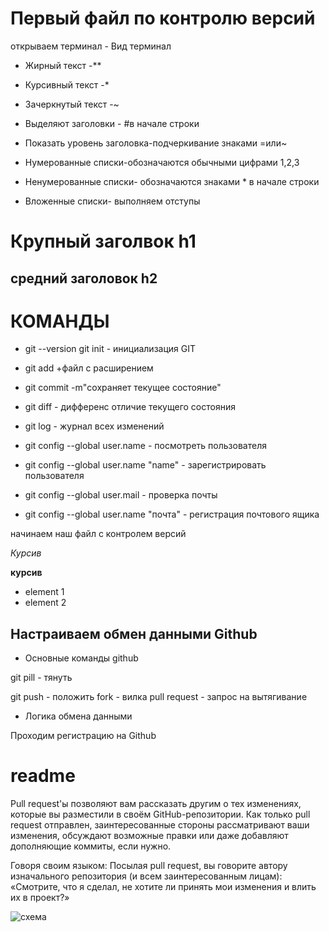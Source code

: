 # Первый файл по контролю версий
 открываем терминал - Вид терминал


* Жирный текст -**
* Курсивный текст -*
* Зачеркнутый текст -~
* Выделяют заголовки - #в начале строки

* Показать уровень заголовка-подчеркивание знаками =или~
* Нумерованные списки-обозначаются обычными цифрами 1,2,3
* Ненумерованные списки- обозначаются знаками * в начале строки
* Вложенные списки- выполняем отступы

# Крупный заголвок h1
## средний заголовок h2

# КОМАНДЫ
* git --version
git init - инициализация GIT
* git add +файл с расширением
* git commit -m"сохраняет текущее состояние"
* git diff  - дифференс отличие текущего состояния
* git log   - журнал всех изменений

* git config --global user.name - посмотреть пользователя
* git config --global user.name "name" - зарегистрировать пользователя

* git config --global user.mail - проверка почты
* git config --global user.name "почта" - регистрация почтового ящика




начинаем наш файл с контролем версий



*Курсив*

**курсив**

* element 1
* element 2

## Настраиваем обмен данными Github
*  Основные команды github

git pill - тянуть

git push - положить
fork - вилка
pull request - запрос на вытягивание


* Логика обмена данными

Проходим регистрацию на Github

# readme

Pull request'ы позволяют вам рассказать другим о тех изменениях, которые вы разместили в своём GitHub-репозитории. Как только pull request отправлен, заинтересованные стороны рассматривают ваши изменения, обсуждают возможные правки или даже добавляют дополняющие коммиты, если нужно.

Говоря своим языком: Посылая pull request, вы говорите автору изначального репозитория (и всем заинтересованным лицам): «Смотрите, что я сделал, не хотите ли принять мои изменения и влить их в проект?»

![схема](commits.png)